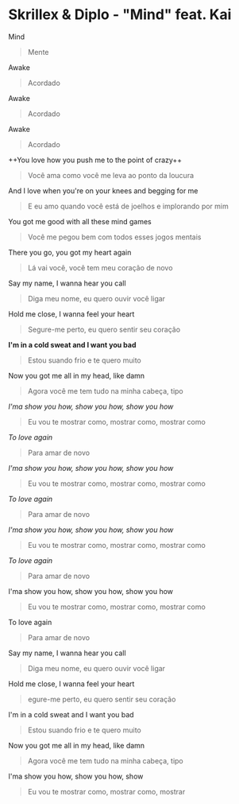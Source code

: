 
# Skrillex & Diplo - "Mind" feat. Kai

Mind
> Mente

Awake
> Acordado

Awake
> Acordado

Awake
> Acordado

++You love how you push me to the point of crazy++
> Você ama como você me leva ao ponto da loucura

And I love when you're on your knees and begging for me
> E eu amo quando você está de joelhos e implorando por mim

You got me good with all these mind games
> Você me pegou bem com todos esses jogos mentais

There you go, you got my heart again
> Lá vai você, você tem meu coração de novo


Say my name, I wanna hear you call
> Diga meu nome, eu quero ouvir você ligar

Hold me close, I wanna feel your heart
> Segure-me perto, eu quero sentir seu coração

**I'm in a cold sweat and I want you bad**
> Estou suando frio e te quero muito

Now you got me all in my head, like damn
> Agora você me tem tudo na minha cabeça, tipo


_I'ma show you how, show you how, show you how_
> Eu vou te mostrar como, mostrar como, mostrar como

_To love again_
> Para amar de novo

_I'ma show you how, show you how, show you how_
> Eu vou te mostrar como, mostrar como, mostrar como

_To love again_
> Para amar de novo

_I'ma show you how, show you how, show you how_
> Eu vou te mostrar como, mostrar como, mostrar como

_To love again_
> Para amar de novo

I'ma show you how, show you how, show you how
> Eu vou te mostrar como, mostrar como, mostrar como

To love again
> Para amar de novo


Say my name, I wanna hear you call
> Diga meu nome, eu quero ouvir você ligar

Hold me close, I wanna feel your heart
> egure-me perto, eu quero sentir seu coração

I'm in a cold sweat and I want you bad
> Estou suando frio e te quero muito

Now you got me all in my head, like damn
> Agora você me tem tudo na minha cabeça, tipo

I'ma show you how, show you how, show
> Eu vou te mostrar como, mostrar como, mostrar






